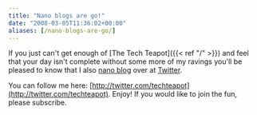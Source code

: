 ```yaml
---
title: "Nano blogs are go!"
date: "2008-03-05T11:36:02+00:00"
aliases: [/nano-blogs-are-go/]
---
```


If you just can't get enough of [The Tech Teapot]({{< ref "/" >}}) and feel that your day isn't complete without some more of my ravings you'll be pleased to know that I also [nano blog](https://en.wikipedia.org/wiki/Micro-blogging) over at [Twitter](http://www.twitter.com/).

You can follow me here: [http://twitter.com/techteapot](http://twitter.com/techteapot). Enjoy! If you would like to join the fun, please subscribe.

